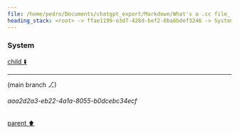 ```yaml
---
file: /home/pedro/Documents/chatgpt_export/Markdown/What's a .cc file_.md
heading_stack: <root> -> ffae1199-e3d7-428d-bef2-0ba6bdef3246 -> System -> 7fc83a87-2a74-4a2a-b7b7-70ee3febc9b6 -> System
---
```

### System

[child ⬇️](#aaa2d2a3-eb22-4a1a-8055-b0dcebc34ecf)

---

(main branch ⎇)
###### aaa2d2a3-eb22-4a1a-8055-b0dcebc34ecf
[parent ⬆️](#7fc83a87-2a74-4a2a-b7b7-70ee3febc9b6)
